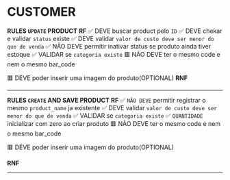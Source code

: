 # CUSTOMER

**RULES `UPDATE` PRODUCT**
**RF**
✅ DEVE buscar product pelo `ID`
✅ DEVE chekar e validar `status` existe
✅ DEVE validar `valor de custo deve ser menor do que de venda`
✅ NÃO DEVE permitir inativar status se produto ainda tiver estoque
✅ VALIDAR se `categoria existe`
🟥 NÃO DEVE ter o mesmo code e nem o mesmo bar_code

🟥 DEVE poder inserir uma imagem do produto(OPTIONAL)
**RNF**

---

**RULES `CREATE` AND SAVE PRODUCT**
**RF**
✅ `NÃO DEVE` permitir registrar o mesmo `product_name` ja existente
✅ DEVE validar `valor de custo deve ser menor do que de venda`
✅ VALIDAR se `categoria existe`
✅ `QUANTIDADE` inicializar com zero ao criar produto
🟥 NÃO DEVE ter o mesmo code e nem o mesmo bar_code

🟥 DEVE poder inserir uma imagem do produto(OPTIONAL)

**RNF**

---
